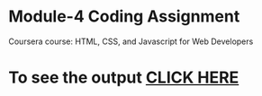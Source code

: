 # Module-4 Coding Assignment

Coursera course: HTML, CSS, and Javascript for Web Developers

# To see the output [CLICK HERE](https://Nishchal-Guptaa.github.io/assignments/module_4/index.html)
